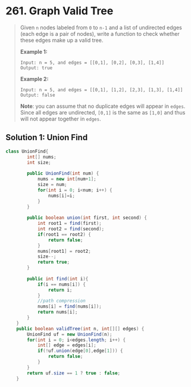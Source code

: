 # 261. Graph Valid Tree

> Given `n` nodes labeled from `0` to `n-1` and a list of undirected edges \(each edge is a pair of nodes\), write a function to check whether these edges make up a valid tree.
>
> **Example 1:**
>
> ```text
> Input: n = 5, and edges = [[0,1], [0,2], [0,3], [1,4]]
> Output: true
> ```
>
> **Example 2:**
>
> ```text
> Input: n = 5, and edges = [[0,1], [1,2], [2,3], [1,3], [1,4]]
> Output: false
> ```
>
> **Note**: you can assume that no duplicate edges will appear in `edges`. Since all edges are undirected, `[0,1]` is the same as `[1,0]` and thus will not appear together in `edges`.

## Solution 1: Union Find

```java
class UnionFind{
        int[] nums;
        int size;
        
        public UnionFind(int num) {
            nums = new int[num+1];
            size = num;
            for(int i = 0; i<num; i++) {
                nums[i]=i;
            }
        }
        
        public boolean union(int first, int second) {
            int root1 = find(first);
            int root2 = find(second);
            if(root1 == root2) {
                return false;
            }
            nums[root1] = root2;
            size--;
            return true;
        }
        
        public int find(int i){
            if(i == nums[i]) {
                return i;
            }
            //path compression
            nums[i] = find(nums[i]);
            return nums[i];
        }
    }
    public boolean validTree(int n, int[][] edges) {
        UnionFind uf = new UnionFind(n);
        for(int i = 0; i<edges.length; i++) {
            int[] edge = edges[i];
            if(!uf.union(edge[0],edge[1])) {
                return false;
            }
        }
        return uf.size == 1 ? true : false;
    }
```

